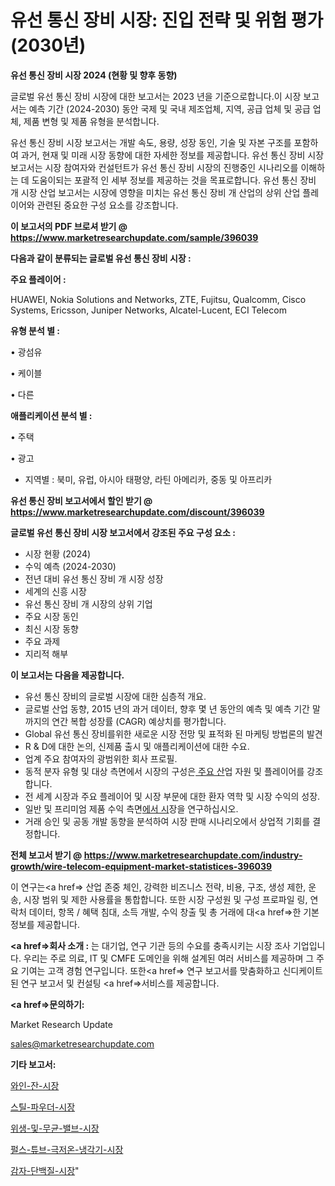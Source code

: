 # 유선 통신 장비 시장: 진입 전략 및 위험 평가(2030년)

<strong>유선 통신 장비 시장 2024 (현황 및 향후 동향)</strong>

글로벌 유선 통신 장비 시장에 대한 보고서는 2023 년을 기준으로합니다.이 시장 보고서는 예측 기간 (2024-2030) 동안 국제 및 국내 제조업체, 지역, 공급 업체 및 공급 업체, 제품 변형 및 제품 유형을 분석합니다.

유선 통신 장비 시장 보고서는 개발 속도, 용량, 성장 동인, 기술 및 자본 구조를 포함하여 과거, 현재 및 미래 시장 동향에 대한 자세한 정보를 제공합니다. 유선 통신 장비 시장 보고서는 시장 참여자와 컨설턴트가 유선 통신 장비 시장의 진행중인 시나리오를 이해하는 데 도움이되는 포괄적 인 세부 정보를 제공하는 것을 목표로합니다. 유선 통신 장비 개 시장 산업 보고서는 시장에 영향을 미치는 유선 통신 장비 개 산업의 상위 산업 플레이어와 관련된 중요한 구성 요소를 강조합니다.



<strong>이 보고서의 PDF 브로셔 받기 @ <a href=https://www.marketresearchupdate.com/sample/396039>https://www.marketresearchupdate.com/sample/396039</a></strong>



<strong>다음과 같이 분류되는 글로벌 유선 통신 장비 시장 :</strong>



<strong>주요 플레이어 :</strong>

HUAWEI, Nokia Solutions and Networks, ZTE, Fujitsu, Qualcomm, Cisco Systems, Ericsson, Juniper Networks, Alcatel-Lucent, ECI Telecom



<strong>유형 분석 별 :</strong>

• 광섬유

• 케이블

• 다른



<strong>애플리케이션 분석 별 :</strong>

• 주택

• 광고

<ul>
  <li>지역별 : 북미, 유럽, 아시아 태평양, 라틴 아메리카, 중동 및 아프리카</li>
</ul>


<strong>유선 통신 장비 보고서에서 할인 받기 @ <a href=https://www.marketresearchupdate.com/discount/396039>https://www.marketresearchupdate.com/discount/396039</a></strong>



<strong>글로벌 유선 통신 장비 시장 보고서에서 강조된 주요 구성 요소 :</strong>
<ul>
  <li>시장 현황 (2024)</li>
  <li>수익 예측 (2024-2030)</li>
  <li>전년 대비 유선 통신 장비 개 시장 성장</li>
  <li>세계의 신흥 시장</li>
  <li>유선 통신 장비 개 시장의 상위 기업</li>
  <li>주요 시장 동인</li>
  <li>최신 시장 동향</li>
  <li>주요 과제</li>
  <li>지리적 해부</li>
</ul>


<strong>이 보고서는 다음을 제공합니다.</strong>
<ul>
  <li>유선 통신 장비의 글로벌 시장에 대한 심층적 개요.</li>
  <li>글로벌 산업 동향, 2015 년의 과거 데이터, 향후 몇 년 동안의 예측 및 예측 기간 말까지의 연간 복합 성장률 (CAGR) 예상치를 평가합니다.</li>
  <li>Global 유선 통신 장비를위한 새로운 시장 전망 및 표적화 된 마케팅 방법론의 발견</li>
  <li>R &amp; D에 대한 논의, 신제품 출시 및 애플리케이션에 대한 수요.</li>
  <li>업계 주요 참여자의 광범위한 회사 프로필.</li>
  <li>동적 분자 유형 및 대상 측면에서 시장의 구성은<a href=> 주요 산</a>업 자원 및 플레이어를 강조합니다.</li>
  <li>전 세계 시장과 주요 플레이어 및 시장 부문에 대한 환자 역학 및 시장 수익의 성장.</li>
  <li>일반 및 프리미엄 제품 수익 측면<a href=>에서 시</a>장을 연구하십시오.</li>
  <li>거래 승인 및 공동 개발 동향을 분석하여 시장 판매 시나리오에서 상업적 기회를 결정합니다.</li>
</ul>



<strong>전체 보고서 받기 @ <a href=https://www.marketresearchupdate.com/industry-growth/wire-telecom-equipment-market-statistices-396039>https://www.marketresearchupdate.com/industry-growth/wire-telecom-equipment-market-statistices-396039</a></strong>

이 연구는<a href=> 산업 존중</a> 체인, 강력한 비즈니스 전략, 비용, 구조, 생성 제한, 운송, 시장 범위 및 제한 사용률을 통합합니다. 또한 시장 구성원 및 구성 프로파일 링, 연락처 데이터, 항목 / 혜택 침대, 소득 개발, 수익 창출 및 총 거래에 대<a href=>한 기본 </a>정보를 제공합니다.



<strong><a href=>회사 소</a>개 :</strong>
는 대기업, 연구 기관 등의 수요를 충족시키는 시장 조사 기업입니다. 우리는 주로 의료, IT 및 CMFE 도메인을 위해 설계된 여러 서비스를 제공하며 그 주요 기여는 고객 경험 연구입니다. 또한<a href=> 연구 보</a>고서를 맞춤화하고 신디케이트 된 연구 보고서 및 컨설팅 <a href=>서비스</a>를 제공합니다.



<strong><a href=>문의하기:</a></strong>

Market Research Update

sales@marketresearchupdate.com



<strong>기타 보고서:</strong>

<a href=https://www.linkedin.com/pulse/와인-잔-시장-진입-전략-및-위험-평가2029년-isdailynews/>와인-잔-시장</a>

<a href=https://www.linkedin.com/pulse/스틸-파우더-시장-진입-전략-및-위험-평가2029년-market-matrix-musings-analysis-zdaof/>스틸-파우더-시장</a>

<a href=https://www.linkedin.com/pulse/위생-및-무균-밸브-시장-현재-미래-성장-2029-trendsetters-talk-360-analysis-o4e0f/>위생-및-무균-밸브-시장</a>

<a href=https://www.linkedin.com/pulse/펄스-튜브-극저온-냉각기-시장-동향-및-성장-전망-data-dive-diaries-24-analysis-bftif/>펄스-튜브-극저온-냉각기-시장</a>

<a href=https://www.linkedin.com/pulse/감자-단백질-시장-경쟁-분석-및-성장-잠재력-2029-data-dive-diaries-24-analysis-2vqif/>감자-단백질-시장</a>"
